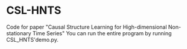 # CSL-HNTS
Code for paper "Causal Structure Learning for High-dimensional Non-stationary Time Series"
You can run the entire program by running CSL_HNTS'demo.py.
